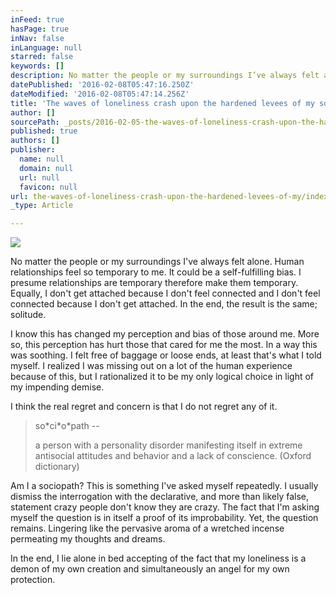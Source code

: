 ```yaml
---
inFeed: true
hasPage: true
inNav: false
inLanguage: null
starred: false
keywords: []
description: No matter the people or my surroundings I’ve always felt alone.
datePublished: '2016-02-08T05:47:16.250Z'
dateModified: '2016-02-08T05:47:14.256Z'
title: 'The waves of loneliness crash upon the hardened levees of my solitude… '
author: []
sourcePath: _posts/2016-02-05-the-waves-of-loneliness-crash-upon-the-hardened-levees-of-my.md
published: true
authors: []
publisher:
  name: null
  domain: null
  url: null
  favicon: null
url: the-waves-of-loneliness-crash-upon-the-hardened-levees-of-my/index.html
_type: Article

---
```

![](https://the-grid-user-content.s3-us-west-2.amazonaws.com/6f05279b-36a7-4797-80bc-4dea419a7f6b.jpg)

No matter the people or my surroundings I've always felt alone. Human relationships feel so temporary to me. It could be a self-fulfilling bias. I presume relationships are temporary therefore make them temporary. Equally, I don't get attached because I don't feel connected and I don't feel connected because I don't get attached. In the end, the result is the same; solitude.

I know this has changed my perception and bias of those around me. More so, this perception has hurt those that cared for me the most. In a way this was soothing. I felt free of baggage or loose ends, at least that's what I told myself. I realized I was missing out on a lot of the human experience because of this, but I rationalized it to be my only logical choice in light of my impending demise.

I think the real regret and concern is that I do not regret any of it.

> so\*ci\*o\*path --
> 
> a person with a personality disorder manifesting itself in extreme antisocial attitudes and behavior and a lack of conscience. (Oxford dictionary)

Am I a sociopath? This is something I've asked myself repeatedly. I usually dismiss the interrogation with the declarative, and more than likely false, statement crazy people don't know they are crazy. The fact that I'm asking myself the question is in itself a proof of its improbability. Yet, the question remains. Lingering like the pervasive aroma of a wretched incense permeating my thoughts and dreams.

In the end, I lie alone in bed accepting of the fact that my loneliness is a demon of my own creation and simultaneously an angel for my own protection.